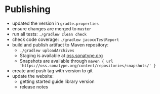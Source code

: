 # Publishing

- updated the version in `gradle.properties`
- ensure changes are merged to `master`
- run all tests: `./gradlew clean check`
- check code coverage: `./gradlew jacocoTestReport`
- build and publish artifact to Maven repository:
    - `./gradlew uploadArchives`
    - Staging is available at [oss.sonatype.org](https://oss.sonatype.org)
    - Snapshots are available through `maven { url 'https://oss.sonatype.org/content/repositories/snapshots/' }`
- create and push tag with version to git
- update the website:
    - getting started guide library version
    - release notes